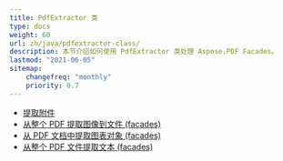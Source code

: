 ```yaml
---
title: PdfExtractor 类
type: docs
weight: 60
url: zh/java/pdfextractor-class/
description: 本节介绍如何使用 PdfExtractor 类处理 Aspose.PDF Facades。
lastmod: "2021-06-05"
sitemap:
    changefreq: "monthly"
    priority: 0.7
---
```


- [提取附件](/pdf/java/extract-attachments/)
- [从整个 PDF 提取图像到文件 (facades)](/pdf/java/extract-images/)
- [从 PDF 文档中提取图表对象 (facades)](/pdf/java/extract-chart-objects/)
- [从整个 PDF 文件提取文本 (facades)](/pdf/java/extract-text/)